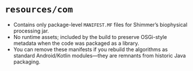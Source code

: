 # `resources/com`

- Contains only package-level `MANIFEST.MF` files for Shimmer’s biophysical processing jar.
- No runtime assets; included by the build to preserve OSGi-style metadata when the code was packaged as a library.
- You can remove these manifests if you rebuild the algorithms as standard Android/Kotlin modules—they are remnants from
  historic Java packaging.
